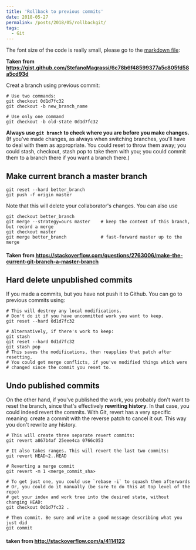 ```yaml
---
title: 'Rollback to previous commits'
date: 2018-05-27
permalink: /posts/2018/05/rollbackgit/
tags:
  - Git
---
```


The font size of the code is really small, please go to the [markdown file](
https://github.com/rachel-sunrui/rachel-sunrui.github.io/blob/master/_posts/2018-05-27-blog-post-roll-back-to-previous-commit.md):

**Taken from <https://gist.github.com/StefanoMagrassi/6c78b6f48599377a5c805fd58a5cd93d>**

Creat a branch using previous commit:

```
# Use two commands:
git checkout 0d1d7fc32
git checkout -b new_branch_name

# Use only one command
git checkout -b old-state 0d1d7fc32
```

**Always use `git branch` to check where you are before you make changes.** (If you've made changes, 
as always when switching branches, you'll have to deal with them as appropriate. You could reset to throw them away; 
you could stash, checkout, stash pop to take them with you; you could commit them to a branch there if you want a branch there.)


## Make current branch a master branch
```
git reset --hard better_branch
git push -f origin master
```

Note that this will delete your collaborator's changes. You can also use
```
git checkout better_branch
git merge --strategy=ours master    # keep the content of this branch, but record a merge
git checkout master
git merge better_branch             # fast-forward master up to the merge
```
#### Taken from <https://stackoverflow.com/questions/2763006/make-the-current-git-branch-a-master-branch>


## Hard delete unpublished commits

If you made a commits, but you have not push it to Github. You can go to previous commits using:
```
# This will destroy any local modifications.
# Don't do it if you have uncommitted work you want to keep.
git reset --hard 0d1d7fc32

# Alternatively, if there's work to keep:
git stash
git reset --hard 0d1d7fc32
git stash pop
# This saves the modifications, then reapplies that patch after resetting.
# You could get merge conflicts, if you've modified things which were
# changed since the commit you reset to.
```


## Undo published commits

On the other hand, if you've published the work, you probably don't want to reset the branch, since that's effectively 
**rewriting history**. In that case, you could indeed revert the commits. With Git, revert has a very specific meaning: create a 
commit with the reverse patch to cancel it out. This way you don't rewrite any history.


```
# This will create three separate revert commits:
git revert a867b4af 25eee4ca 0766c053

# It also takes ranges. This will revert the last two commits:
git revert HEAD~2..HEAD

# Reverting a merge commit
git revert -m 1 <merge_commit_sha>

# To get just one, you could use `rebase -i` to squash them afterwards
# Or, you could do it manually (be sure to do this at top level of the repo)
# get your index and work tree into the desired state, without changing HEAD:
git checkout 0d1d7fc32 .

# Then commit. Be sure and write a good message describing what you just did
git commit
```


#### taken from <http://stackoverflow.com/a/4114122>
